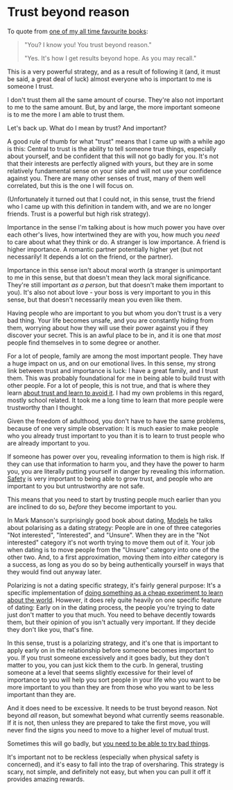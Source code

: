 # Trust beyond reason

To quote from [one of my all time favourite books](https://amzn.to/2Uewqdp):

> "You? I know you! You trust beyond reason."
>
> "Yes. It's how I get results beyond hope. As you may recall."

This is a very powerful strategy, and as a result of following it (and, it must be said, a great deal of luck) almost everyone who is important to me is someone I trust.

I don't trust them all the same amount of course. They're also not important to me to the same amount.
But, by and large, the more important someone is to me the more I am able to trust them.

Let's back up. What do I mean by trust? And important?

A good rule of thumb for what "trust" means that I came up with a while ago is this: Central to trust is the ability to tell someone true things, especially about yourself, and be confident that this will not go badly for you.
It's not that their interests are perfectly aligned with yours, but they are in some relatively fundamental sense on your side and will not use your confidence against you.
There are many other senses of trust, many of them well correlated, but this is the one I will focus on.

(Unfortunately it turned out that I could not, in this sense, trust the friend who I came up with this definition in tandem with, and we are no longer friends. Trust is a powerful but high risk strategy).

Importance in the sense I'm talking about is how much power you have over each other's lives, how intertwined they are with you, how much you *need* to care about what they think or do. A stranger is low importance. A friend is higher importance. A romantic partner potentially higher yet (but not necessarily! It depends a lot on the friend, or the partner).

Importance in this sense isn't about moral worth (a stranger is unimportant to me in this sense, but that doesn't mean they lack moral significance. They're still important *as a person*, but that doesn't make them important to you). It's also not about love - your boss is very important to you in this sense, but that doesn't necessarily mean you even like them.

Having people who are important to you but whom you don't trust is a very bad thing. Your life becomes unsafe, and you are constantly hiding from them, worrying about how they will use their power against you if they discover your secret. This is an awful place to be in, and it is one that *most* people find themselves in to some degree or another.

For a lot of people, family are among the most important people. They have a huge impact on us, and on our emotional lives. In this sense, my strong link between trust and importance is luck: I have a great family, and I trust them. This was probably foundational for me in being able to build trust with other people. For a lot of people, this is not true, and that is where they learn [about trust and learn to avoid it](https://notebook.drmaciver.com/posts/2020-03-03-09:07.html).
I had my own problems in this regard, mostly school related. It took me a long time to learn that more people were trustworthy than I thought.

Given the freedom of adulthood, you don't have to have the same problems,
because of one very simple observation:
It is much easier to make people who you already trust important to you than it is to learn to trust people who are already important to you.

If someone has power over you, revealing information to them is high risk. If they can use that information to harm you, and they have the power to harm you, you are literally putting yourself in danger by revealing this information.
[Safety](https://notebook.drmaciver.com/posts/2020-03-18-11:24.html) is very important to being able to grow trust, and people who are important to you but untrustworthy are not safe.

This means that you need to start by trusting people much earlier than you are inclined to do so,
*before* they become important to you.

In Mark Manson's surprisingly good book about dating, [Models](https://amzn.to/2Ur16XG) he talks about polarising as a dating strategy: People are in one of three categories "Not interested", "Interested", and "Unsure". When they are in the "Not interested" category it's not worth trying to move them out of it. Your job when dating is to move people from the "Unsure" category into one of the other two. And, to a first approximation, moving them into *either* category is a success, as long as you do so by being authentically yourself in ways that they would find out anyway later.

Polarizing is not a dating specific strategy, it's fairly general purpose: It's a specific implementation of [doing something as a cheap experiment to learn about the world](https://notebook.drmaciver.com/posts/2020-02-26-16:07.html).
However, it does rely quite heavily on one specific feature of dating: Early on in the dating process, the people you're trying to date just don't matter to you that much. You need to behave decently towards them, but their opinion of you isn't actually very important. If they decide they don't like you, that's fine.

In this sense, trust is a polarizing strategy, and it's one that is important to apply early on in the relationship before someone becomes important to you. If you trust someone excessively and it goes badly, but they don't matter to you, you can just kick them to the curb.
In general, trusting someone at a level that seems slightly excessive for their level of importance to you will help you sort people in your life who you want to be more important to you than they are from those who you want to be less important than they are.

And it does need to be excessive. It needs to be trust beyond reason. Not beyond *all* reason, but somewhat beyond what currently seems reasonable. If it is not, then unless they are prepared to take the first move, you will never find the signs you need to move to a higher level of mutual trust.

Sometimes this will go badly, but [you need to be able to try bad things](https://notebook.drmaciver.com/posts/2020-02-22-11:37.html).

It's important not to be reckless (especially when physical safety is concerned), and it's easy to fall into the trap of oversharing. This strategy is scary, not simple, and definitely not easy, but when you can pull it off it provides amazing rewards.

